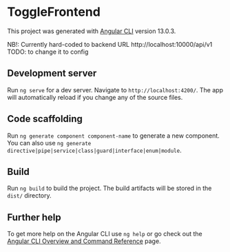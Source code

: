 # ToggleFrontend

This project was generated with [Angular CLI](https://github.com/angular/angular-cli) version 13.0.3.

NB!: Currently hard-coded to backend URL http://localhost:10000/api/v1
TODO: to change it to config

## Development server

Run `ng serve` for a dev server. Navigate to `http://localhost:4200/`. The app will automatically reload if you change any of the source files.

## Code scaffolding

Run `ng generate component component-name` to generate a new component. You can also use `ng generate directive|pipe|service|class|guard|interface|enum|module`.

## Build

Run `ng build` to build the project. The build artifacts will be stored in the `dist/` directory.


## Further help

To get more help on the Angular CLI use `ng help` or go check out the [Angular CLI Overview and Command Reference](https://angular.io/cli) page.
